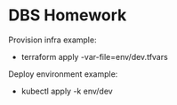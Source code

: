 # DBS Homework

Provision infra example:
- terraform apply -var-file=env/dev.tfvars

Deploy environment example: 
- kubectl apply -k env/dev